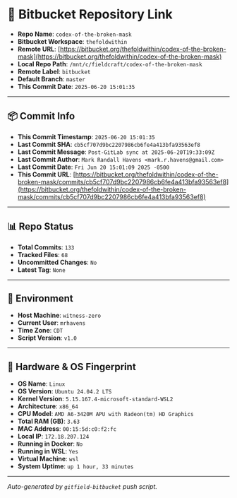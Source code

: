 # 🔗 Bitbucket Repository Link

- **Repo Name**: `codex-of-the-broken-mask`
- **Bitbucket Workspace**: `thefoldwithin`
- **Remote URL**: [https://bitbucket.org/thefoldwithin/codex-of-the-broken-mask](https://bitbucket.org/thefoldwithin/codex-of-the-broken-mask)
- **Local Repo Path**: `/mnt/c/fieldcraft/codex-of-the-broken-mask`
- **Remote Label**: `bitbucket`
- **Default Branch**: `master`
- **This Commit Date**: `2025-06-20 15:01:35`

---

## 📦 Commit Info

- **This Commit Timestamp**: `2025-06-20 15:01:35`
- **Last Commit SHA**: `cb5cf707d9bc2207986cb6fe4a413bfa93563ef8`
- **Last Commit Message**: `Post-GitLab sync at 2025-06-20T19:33:09Z`
- **Last Commit Author**: `Mark Randall Havens <mark.r.havens@gmail.com>`
- **Last Commit Date**: `Fri Jun 20 15:01:09 2025 -0500`
- **This Commit URL**: [https://bitbucket.org/thefoldwithin/codex-of-the-broken-mask/commits/cb5cf707d9bc2207986cb6fe4a413bfa93563ef8](https://bitbucket.org/thefoldwithin/codex-of-the-broken-mask/commits/cb5cf707d9bc2207986cb6fe4a413bfa93563ef8)

---

## 📊 Repo Status

- **Total Commits**: `133`
- **Tracked Files**: `68`
- **Uncommitted Changes**: `No`
- **Latest Tag**: `None`

---

## 🧭 Environment

- **Host Machine**: `witness-zero`
- **Current User**: `mrhavens`
- **Time Zone**: `CDT`
- **Script Version**: `v1.0`

---

## 🧬 Hardware & OS Fingerprint

- **OS Name**: `Linux`
- **OS Version**: `Ubuntu 24.04.2 LTS`
- **Kernel Version**: `5.15.167.4-microsoft-standard-WSL2`
- **Architecture**: `x86_64`
- **CPU Model**: `AMD A6-3420M APU with Radeon(tm) HD Graphics`
- **Total RAM (GB)**: `3.63`
- **MAC Address**: `00:15:5d:c0:f2:fc`
- **Local IP**: `172.18.207.124`
- **Running in Docker**: `No`
- **Running in WSL**: `Yes`
- **Virtual Machine**: `wsl`
- **System Uptime**: `up 1 hour, 33 minutes`

---

_Auto-generated by `gitfield-bitbucket` push script._
